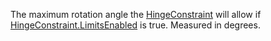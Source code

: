 The maximum rotation angle the [HingeConstraint](https://developer.roblox.com/en-us/api-reference/class/HingeConstraint) will allow if [HingeConstraint.LimitsEnabled](https://developer.roblox.com/en-us/api-reference/property/HingeConstraint/LimitsEnabled) is true. Measured in degrees.